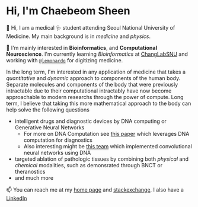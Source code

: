 # Hi, I'm Chaebeom Sheen 

👋 Hi, I am a medical 🩺 student attending Seoul National University of Medicine. My main background is in *medicine* and *physics*.

🧬 I'm mainly interested in **Bioinformatics**, and **Computational Neuroscience**. I'm currently learning *Bioinformatics* at [ChangLabSNU](https://github.com/ChangLabSNU) and working with [`@lemonardo`](https://github.com/Future-medicine-Kor) for digitizing medicine. 

In the long term, I'm interested in any application of medicine that takes a *quantitative* and *dynamic* approach to components of the human body. Separate molecules and components of the body that were previously intractable due to their computational intractably have now become approachable to modern researchs through the power of compute. 
Long term, I believe that taking this more mathematical approach to the body can help solve the following questions

- intelligent drugs and diagnostic devices by DNA computing or Generative Neural Networks
  - For more on DNA Computation see [this paper](https://www.nature.com/articles/s41565-020-0699-0) which leverages DNA computation for diagnostics
  - Also interesting might be [this team](https://www.nature.com/articles/s42256-022-00502-7) which implemented convolutional neural networks using DNA
- targeted ablation of pathologic tissues by combining both *physical* and *chemical* modalities, such as demonsrated through BNCT or theranostics
- and much more

📫 You can reach me at my [home page](www.qbio.page) and [stackexchange](https://stackexchange.com/users/7780092/s-c-b). 
I also have a [LinkedIn](https://www.linkedin.com/in/medqbio-chaebeom-sheen/)
<!---
Cauch-BS/Cauch-BS is a ✨ special ✨ repository because its `README.md` (this file) appears on your GitHub profile.
You can click the Preview link to take a look at your changes.
--->
